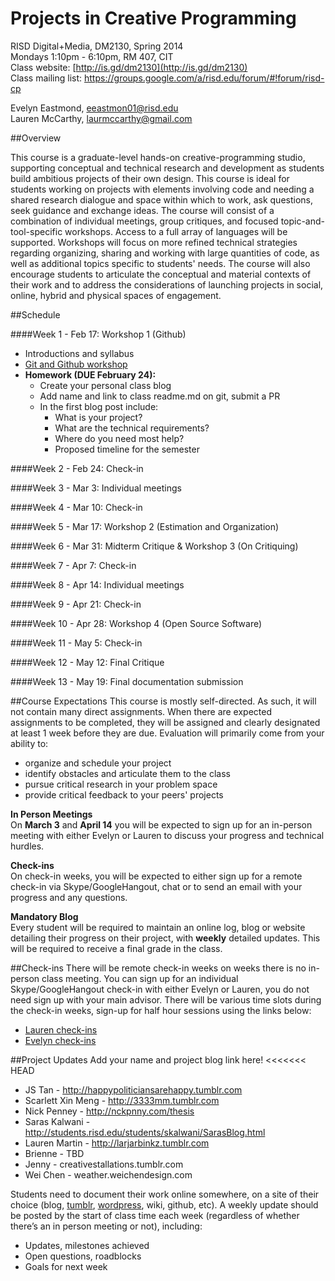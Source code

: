 # Projects in Creative Programming

RISD Digital+Media, DM2130, Spring 2014  
Mondays 1:10pm - 6:10pm, RM 407, CIT  
Class website: [http://is.gd/dm2130](http://is.gd/dm2130)  
Class mailing list: https://groups.google.com/a/risd.edu/forum/#!forum/risd-cp

Evelyn Eastmond, [eeastmon01@risd.edu](mailto:eeastmon01@risd.edu)  
Lauren McCarthy, [laurmccarthy@gmail.com](mailto:laurmccarthy@gmail.com)

##Overview

This course is a graduate-level hands-on creative-programming studio, supporting conceptual and technical research and development as students build ambitious projects of their own design. This course is ideal for students working on projects with elements involving code and needing a shared research dialogue and space within which to work, ask questions, seek guidance and exchange ideas. The course will consist of a combination of individual meetings, group critiques, and focused topic-and-tool-specific workshops. Access to a full array of languages will be supported. Workshops will focus on more refined technical strategies regarding organizing, sharing and working with large quantities of code, as well as additional topics specific to students' needs. The course will also encourage students to articulate the conceptual and material contexts of their work and to address the considerations of launching projects in social, online, hybrid and physical spaces of engagement. 

##Schedule

####Week 1 - Feb 17: Workshop 1 (Github)
* Introductions and syllabus
* [Git and Github workshop](https://github.com/risd-creative-programming/s14-creative-programming-projects/blob/master/exercise-github.md)
* __Homework (DUE February 24):__
    * Create your personal class blog
    * Add name and link to class readme.md on git, submit a PR
    * In the first blog post include:
        * What is your project?
        * What are the technical requirements?
        * Where do you need most help?
        * Proposed timeline for the semester


####Week 2 - Feb 24: Check-in

####Week 3 - Mar 3: Individual meetings

####Week 4 - Mar 10: Check-in

####Week 5 - Mar 17: Workshop 2 (Estimation and Organization)

####Week 6 - Mar 31: Midterm Critique & Workshop 3 (On Critiquing)

####Week 7 - Apr 7: Check-in

####Week 8 - Apr 14: Individual meetings

####Week 9 - Apr 21: Check-in

####Week 10 - Apr 28: Workshop 4 (Open Source Software)

####Week 11 - May 5: Check-in

####Week 12 - May 12: Final Critique

####Week 13 - May 19: Final documentation submission

##Course Expectations
This course is mostly self-directed.  As such, it will not contain many direct assignments.  When there are expected assignments to be completed, they will be assigned and clearly designated at least 1 week before they are due.  Evaluation will primarily come from your ability to:
- organize and schedule your project
- identify obstacles and articulate them to the class
- pursue critical research in your problem space
- provide critical feedback to your peers' projects

**In Person Meetings**  
On **March 3** and **April 14** you will be expected to sign up for an in-person meeting with either Evelyn or Lauren to discuss your progress and technical hurdles.

**Check-ins**  
On check-in weeks, you will be expected to either sign up for a remote check-in via Skype/GoogleHangout, chat or to send an email with your progress and any questions.

**Mandatory Blog**  
Every student will be required to maintain an online log, blog or website detailing their progress on their project, with **weekly** detailed updates.  This will be required to receive a final grade in the class.

##Check-ins
There will be remote check-in weeks on weeks there is no in-person class meeting. You can sign up for an individual Skype/GoogleHangout check-in with either Evelyn or Lauren, you do not need sign up with your main advisor. There will be various time slots during the check-in weeks, sign-up for half hour sessions using the links below:
* [Lauren check-ins](https://doodle.com/lmccart)
* [Evelyn check-ins](https://doodle.com/evhan55)

##Project Updates
Add your name and project blog link here! 
<<<<<<< HEAD

* JS Tan - http://happypoliticiansarehappy.tumblr.com
* Scarlett Xin Meng - http://3333mm.tumblr.com
* Nick Penney - http://nckpnny.com/thesis
* Saras Kalwani - http://students.risd.edu/students/skalwani/SarasBlog.html
* Lauren Martin - http://larjarbinkz.tumblr.com
* Brienne - TBD
* Jenny - creativestallations.tumblr.com
* Wei Chen - weather.weichendesign.com

Students need to document their work online somewhere, on a site of their choice (blog, [tumblr](http://tumblr.com), [wordpress](http//wordpress.org), wiki, github, etc). A weekly update should be posted by the start of class time each week (regardless of whether there’s an in person meeting or not), including:

* Updates, milestones achieved
* Open questions, roadblocks
* Goals for next week
